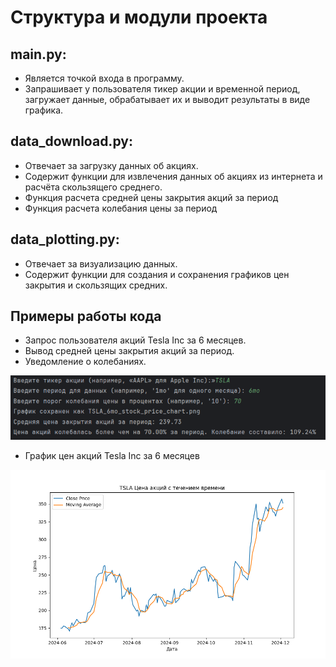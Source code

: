 # **Структура и модули проекта**

## main.py:
- Является точкой входа в программу.
- Запрашивает у пользователя тикер акции и временной период, загружает данные, обрабатывает их и выводит результаты в виде графика.

## data_download.py:
- Отвечает за загрузку данных об акциях.
- Содержит функции для извлечения данных об акциях из интернета и расчёта скользящего среднего.
- Функция расчета средней цены закрытия акций за период
- Функция расчета колебания цены за период

## data_plotting.py:
- Отвечает за визуализацию данных.
- Содержит функции для создания и сохранения графиков цен закрытия и скользящих средних.


## Примеры работы кода

- Запрос пользователя акций Tesla Inc за 6 месяцев.
- Вывод средней цены закрытия акций за период.
- Уведомление о колебаниях.

![Средняя цена закрытия акций Tesla Inc за 6 месяцев](example_work/average_price_and_fluctuation.png)

- График цен акций Tesla Inc за 6 месяцев

![График цен акций Tesla Inc за 6 месяцев](example_work/TSLA_6mo_stock_price_chart.png)